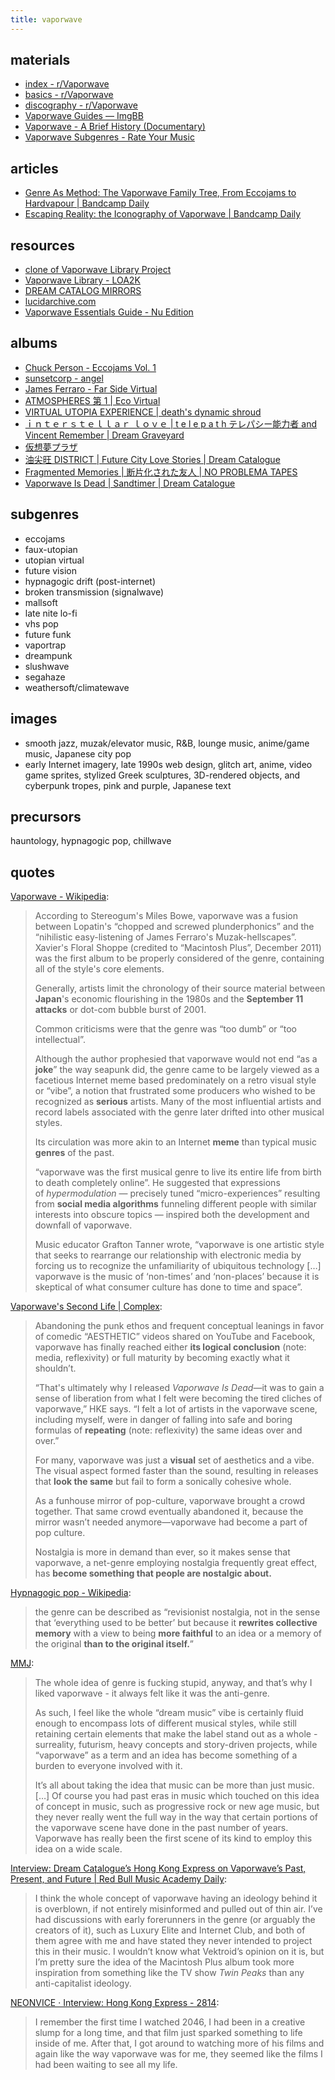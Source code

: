 ```yaml
---
title: vaporwave
---
```


## materials

- [index - r/Vaporwave](https://old.reddit.com/r/Vaporwave/wiki/index)
- [basics - r/Vaporwave](https://old.reddit.com/r/Vaporwave/wiki/basics)
- [discography - r/Vaporwave](https://old.reddit.com/r/Vaporwave/wiki/discography)
- [Vaporwave Guides — ImgBB](https://ibb.co/album/d0d4px)
- [Vaporwave - A Brief History (Documentary)](https://archive.org/details/Vaporwave-ABriefHistory)
- [Vaporwave Subgenres - Rate Your Music](https://rateyourmusic.com/list/Harley_Magoo/vaporwave-subgenres)

## articles

- [Genre As Method: The Vaporwave Family Tree, From Eccojams to Hardvapour | Bandcamp Daily](https://daily.bandcamp.com/lists/vaporwave-genres-list)
- [Escaping Reality: the Iconography of Vaporwave | Bandcamp Daily](https://daily.bandcamp.com/features/vaporwave-iconography-column)

## resources

- [clone of Vaporwave Library Project](https://vaporwave.ivan.moe/)
- [Vaporwave Library - LOA2K](https://loa2k.neocities.org/)
- [DREAM CATALOG MIRRORS](https://dcmirrors.github.io/)
- [lucidarchive.com](https://lucidarchive.com/#/a/)
- [Vaporwave Essentials Guide - Nu Edition](https://nuvaporwave.neocities.org/)

## albums

- [Chuck Person - Eccojams Vol. 1](https://www.youtube.com/watch?v=unN7QvSWSTo)
- [sunsetcorp - angel](https://youtu.be/dN0czUMRMU8)
- [James Ferraro - Far Side Virtual](https://www.youtube.com/watch?v=d9ndKlm-G3s)
- [ATMOSPHERES 第 1 | Eco Virtual](https://ecovirtual.bandcamp.com/album/atmospheres-1)
- [VIRTUAL UTOPIA EXPERIENCE | death's dynamic shroud](https://deathsdynamicshroud.bandcamp.com/album/virtual-utopia-experience)
- [ｉｎｔｅｒｓｔｅｌｌａｒ ｌｏｖｅ | t e l e p a t h テレパシー能力者 and Vincent Remember | Dream Graveyard](https://dream-catalogue.bandcamp.com/album/-)
- [仮想夢プラザ](https://virtualdreamplaza.bandcamp.com/)
- [油尖旺 DISTRICT | Future City Love Stories | Dream Catalogue](https://dreamcatalogue.bandcamp.com/album/district)
- [Fragmented Memories | 断片化された友人 | NO PROBLEMA TAPES](https://noproblematapes.bandcamp.com/album/fragmented-memories)
- [Vaporwave Is Dead | Sandtimer | Dream Catalogue](https://dreamcatalogue.bandcamp.com/album/vaporwave-is-dead)

## subgenres

- eccojams
- faux-utopian
- utopian virtual
- future vision
- hypnagogic drift (post-internet)
- broken transmission (signalwave)
- mallsoft
- late nite lo-fi
- vhs pop
- future funk
- vaportrap
- dreampunk
- slushwave
- segahaze
- weathersoft/climatewave

## images

- smooth jazz, muzak/elevator music, R&B, lounge music, anime/game music, Japanese city pop
- early Internet imagery, late 1990s web design, glitch art, anime, video game sprites, stylized Greek sculptures, 3D-rendered objects, and cyberpunk tropes, pink and purple, Japanese text

## precursors

hauntology, hypnagogic pop, chillwave

## quotes

[Vaporwave - Wikipedia](https://en.wikipedia.org/wiki/Vaporwave):

> According to Stereogum's Miles Bowe, vaporwave was a fusion between Lopatin's “chopped and screwed plunderphonics” and the “nihilistic easy-listening of James Ferraro's Muzak-hellscapes”.
> Xavier's Floral Shoppe (credited to “Macintosh Plus”, December 2011) was the first album to be properly considered of the genre, containing all of the style's core elements.
>
> Generally, artists limit the chronology of their source material between **Japan**'s economic flourishing in the 1980s and the **September 11 attacks** or dot-com bubble burst of 2001.
>
> Common criticisms were that the genre was “too dumb” or “too intellectual”.
>
> Although the author prophesied that vaporwave would not end “as a **joke**” the way seapunk did, the genre came to be largely viewed as a facetious Internet meme based predominately on a retro visual style or “vibe”, a notion that frustrated some producers who wished to be recognized as **serious** artists. Many of the most influential artists and record labels associated with the genre later drifted into other musical styles.
>
> Its circulation was more akin to an Internet **meme** than typical music **genres** of the past.
>
> “vaporwave was the first musical genre to live its entire life from birth to death completely online”. He suggested that expressions of *hypermodulation* — precisely tuned “micro-experiences” resulting from **social media algorithms** funneling different people with similar interests into obscure topics — inspired both the development and downfall of vaporwave.
>
> Music educator Grafton Tanner wrote, “vaporwave is one artistic style that seeks to rearrange our relationship with electronic media by forcing us to recognize the unfamiliarity of ubiquitous technology \[…\] vaporwave is the music of ‘non-times’ and ‘non-places’ because it is skeptical of what consumer culture has done to time and space”.

[Vaporwave's Second Life | Complex](https://www.complex.com/pigeons-and-planes/a/backwoodsaltar/vaporwave-essay):

> Abandoning the punk ethos and frequent conceptual leanings in favor of comedic “AESTHETIC” videos shared on YouTube and Facebook, vaporwave has finally reached either **its logical conclusion** (note: media, reflexivity) or full maturity by becoming exactly what it shouldn’t.
>
> “That's ultimately why I released *Vaporwave Is Dead*—it was to gain a sense of liberation from what I felt were becoming the tired cliches of vaporwave,” HKE says. “I felt a lot of artists in the vaporwave scene, including myself, were in danger of falling into safe and boring formulas of **repeating** (note: reflexivity) the same ideas over and over.”
>
> For many, vaporwave was just a **visual** set of aesthetics and a vibe. The visual aspect formed faster than the sound, resulting in releases that **look the same** but fail to form a sonically cohesive whole.
>
> As a funhouse mirror of pop-culture, vaporwave brought a crowd together. That same crowd eventually abandoned it, because the mirror wasn’t needed anymore—vaporwave had become a part of pop culture.
>
> Nostalgia is more in demand than ever, so it makes sense that vaporwave, a net-genre employing nostalgia frequently great effect, has **become something that people are nostalgic about.**

[Hypnagogic pop - Wikipedia](https://en.wikipedia.org/wiki/Hypnagogic_pop):

> the genre can be described as “revisionist nostalgia, not in the sense that ‘everything used to be better’ but because it **rewrites collective memory** with a view to being **more faithful** to an idea or a memory of the original **than to the original itself.**”

[MMJ](https://marcelsmusicjournal-blog.tumblr.com/post/136124700693/interview-dream-catalogue-founder-hke):

> The whole idea of genre is fucking stupid, anyway, and that’s why I liked vaporwave - it always felt like it was the anti-genre.
>
> As such, I feel like the whole “dream music” vibe is certainly fluid enough to encompass lots of different musical styles, while still retaining certain elements that make the label stand out as a whole - surreality, futurism, heavy concepts and story-driven projects, while “vaporwave” as a term and an idea has become something of a burden to everyone involved with it.
>
> It’s all about taking the idea that music can be more than just music. \[…\] Of course you had past eras in music which touched on this idea of concept in music, such as progressive rock or new age music, but they never really went the full way in the way that certain portions of the vaporwave scene have done in the past number of years. Vaporwave has really been the first scene of its kind to employ this idea on a wide scale.

[Interview: Dream Catalogue’s Hong Kong Express on Vaporwave’s Past, Present, and Future | Red Bull Music Academy Daily](https://daily.redbullmusicacademy.com/2014/09/dream-catalogue-interview):

> I think the whole concept of vaporwave having an ideology behind it is overblown, if not entirely misinformed and pulled out of thin air. I’ve had discussions with early forerunners in the genre (or arguably the creators of it), such as Luxury Elite and Internet Club, and both of them agree with me and have stated they never intended to project this in their music. I wouldn’t know what Vektroid’s opinion on it is, but I’m pretty sure the idea of the Macintosh Plus album took more inspiration from something like the TV show *Twin Peaks* than any anti-capitalist ideology.

[NEONVICE · Interview: Hong Kong Express - 2814](https://neonvice.com/post/160264027580/interview-dream-catalogue-2814): 

> I remember the first time I watched 2046, I had been in a creative slump for a long time, and that film just sparked something to life inside of me. After that, I got around to watching more of his films and again like the way vaporwave was for me, they seemed like the films I had been waiting to see all my life.
